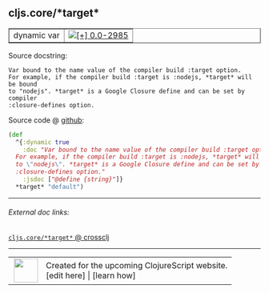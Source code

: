 ## cljs.core/\*target\*



 <table border="1">
<tr>
<td>dynamic var</td>
<td><a href="https://github.com/cljsinfo/cljs-api-docs/tree/0.0-2985"><img valign="middle" alt="[+] 0.0-2985" title="Added in 0.0-2985" src="https://img.shields.io/badge/+-0.0--2985-lightgrey.svg"></a> </td>
</tr>
</table>







Source docstring:

```
Var bound to the name value of the compiler build :target option.
For example, if the compiler build :target is :nodejs, *target* will be bound
to "nodejs". *target* is a Google Closure define and can be set by compiler
:closure-defines option.
```


Source code @ [github](https://github.com/clojure/clojurescript/blob/r3211/src/cljs/cljs/core.cljs#L20-L27):

```clj
(def
  ^{:dynamic true
    :doc "Var bound to the name value of the compiler build :target option.
  For example, if the compiler build :target is :nodejs, *target* will be bound
  to \"nodejs\". *target* is a Google Closure define and can be set by compiler
  :closure-defines option."
    :jsdoc ["@define {string}"]}
  *target* "default")
```

<!--
Repo - tag - source tree - lines:

 <pre>
clojurescript @ r3211
└── src
    └── cljs
        └── cljs
            └── <ins>[core.cljs:20-27](https://github.com/clojure/clojurescript/blob/r3211/src/cljs/cljs/core.cljs#L20-L27)</ins>
</pre>

-->

---



###### External doc links:

[`cljs.core/*target*` @ crossclj](http://crossclj.info/fun/cljs.core.cljs/*target*.html)<br>

---

 <table>
<tr><td>
<img valign="middle" align="right" width="48px" src="http://i.imgur.com/Hi20huC.png">
</td><td>
Created for the upcoming ClojureScript website.<br>
[edit here] | [learn how]
</td></tr></table>

[edit here]:https://github.com/cljsinfo/cljs-api-docs/blob/master/cljsdoc/cljs.core_STARtargetSTAR.cljsdoc
[learn how]:https://github.com/cljsinfo/cljs-api-docs/wiki/cljsdoc-files

<!--

This information was too distracting to show to readers, but I'll leave it
commented here since it is helpful to:

- pretty-print the data used to generate this document
- and show how to retrieve that data



The API data for this symbol:

```clj
{:ns "cljs.core",
 :name "*target*",
 :docstring "Var bound to the name value of the compiler build :target option.\nFor example, if the compiler build :target is :nodejs, *target* will be bound\nto \"nodejs\". *target* is a Google Closure define and can be set by compiler\n:closure-defines option.",
 :type "dynamic var",
 :source {:code "(def\n  ^{:dynamic true\n    :doc \"Var bound to the name value of the compiler build :target option.\n  For example, if the compiler build :target is :nodejs, *target* will be bound\n  to \\\"nodejs\\\". *target* is a Google Closure define and can be set by compiler\n  :closure-defines option.\"\n    :jsdoc [\"@define {string}\"]}\n  *target* \"default\")",
          :title "Source code",
          :repo "clojurescript",
          :tag "r3211",
          :filename "src/cljs/cljs/core.cljs",
          :lines [20 27]},
 :full-name "cljs.core/*target*",
 :full-name-encode "cljs.core_STARtargetSTAR",
 :history [["+" "0.0-2985"]]}

```

Retrieve the API data for this symbol:

```clj
;; from Clojure REPL
(require '[clojure.edn :as edn])
(-> (slurp "https://raw.githubusercontent.com/cljsinfo/cljs-api-docs/catalog/cljs-api.edn")
    (edn/read-string)
    (get-in [:symbols "cljs.core/*target*"]))
```

-->
